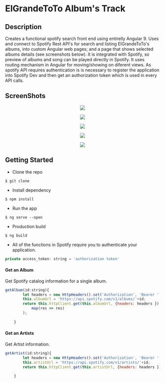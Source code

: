 # ElGrandeToTo Album's Track

## Description
Creates a functional spotify search front end using entirelly Angular 9. Uses and connect to Spotify Rest API's for search and listing ElGrandeToTo's albums, into custom Angular web pages; and a page that shows selected albums details (see screenshots below). It is integrated with Spotify, so preview of albums and song can be played directly in Spotify. It uses routing mechanism in Angular for moving/showing on diferent views. As spotify API requires authentication is is necessary to register the application into Spotify Dev and then get an authorization token which is used in every API calls.
## ScreenShots

<p align="center">
  <img src="https://user-images.githubusercontent.com/51321011/77079940-00d5b480-69f9-11ea-8960-42a9271a75a3.png">
</p>

<p align="center">
  <img src="https://user-images.githubusercontent.com/51321011/77080204-4f834e80-69f9-11ea-8f4e-27d9949fda51.png">
</p>

<p align="center">
  <img src="https://user-images.githubusercontent.com/51321011/77080333-793c7580-69f9-11ea-8119-9a017755387b.png">
</p>

<p align="center">
  <img src="https://user-images.githubusercontent.com/51321011/77080393-88232800-69f9-11ea-9b60-60b65ee48381.png">
</p>

<p align="center">
  <img src="https://user-images.githubusercontent.com/51321011/77081123-755d2300-69fa-11ea-8a03-3d63e85d6d0b.png">
</p>

## Getting Started
- Clone the repo
 ```git
 $ git clone
  ```
- Install dependency
 ```shell
 $ npm install
  ```
  - Run the app
   ``` shell
 $ ng serve --open
  ```
  - Production build
   ```shell
 $ ng build
  ```
- All of the functions in Spotify  require you to authenticate your application.
```js
private access_token: string = 'authorization token'
```
#### Get an Album
Get Spotify catalog information for a single album.
```js
getAlbum(id:string){
        let headers = new HttpHeaders().set('Authorization', 'Bearer ' + this.access_token);
        this.albumUrl = 'https://api.spotify.com/v1/albums/'+id;
        return this.httpClient.get(this.albumUrl, {headers: headers }).pipe(
            map(res => res)
        );
        
    }
```
#### Get an Artists
Get Artist information.
```js
getArtist(id:string){
        let headers = new HttpHeaders().set('Authorization', 'Bearer ' + this.access_token);
        this.artistUrl = 'https://api.spotify.com/v1/artists/'+id;
        return this.httpClient.get(this.artistUrl, {headers: headers });
        
    }
```
